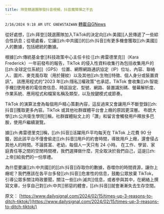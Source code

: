 ```yaml
---
title: 拜登競選團隊發抖音視頻，抖音魔障揮之不去
---
```

`2/16/2024 9:18 AM UTC GNEWSTAIWAN` [轉載自GNews](https://gnews.org/articles/2314447)



從好處想，[[zh:拜登]]競選團隊加入TikTok的決定向[[zh:美國]]人民傳遞了一些綜合性訊息；從壞處看，它讓[[zh:中共國]]的[[zh:抖音]]有更多機會獲取[[zh:美國]]人的數據，包括總統的數據。    

根據[[zh:傳統基金會]]科技政策中心主任卡拉·[[zh:弗雷德里克]]（Kara Frederick）一年前發布的報告，TikTok 的侵入性資料收集行為包括收集用戶的[[zh:全球定位系統]]（GPS） 位置、網際網路通訊協定（IP）位址、內容、聯絡人、圖片、麥克風存取（用於聲紋）以及其他[[zh:生物]]特徵、個人身分或裝置資訊"。  該應用程式的"2023 年[[zh:隱私]]權政策"也承認，TikTok 會收集[[zh:智能手機]]使用者的電信商信息、時區設定、型號、網路、裝置識別碼、螢幕解析度、作業系統、應用程式和檔案名稱及類型，以及按鍵模式或節奏。

  

TikTok 的演算法會為每個用戶精心策劃內容，這反過來又會讓用戶不斷登錄[[zh:抖音]]獲取更多內容。TikTok 或其他社群媒體平台會上癮的原因更深層。 布朗大學[[zh:公共衛生學院]]稱，社群媒體貼文上的「讚」和留言會觸發用戶釋放多巴胺，使用戶繼續瀏覽。  

據[[zh:弗雷德里克]]稱，[[zh:抖音]]活躍用戶平均每天在 TikTok 上花費 90 分鐘，因此該平台不僅會偷走[[zh:抖音]]用戶的約會時間，導致用戶上癮，還會侵占其他人的時間。不論貧富、老幼，每個人一天只有 24 小時。 在工作、學習、家庭責任等之間的空閒時間裡，我們選擇做什麼，完全取決於我們自己，這是[[zh:上帝]]給我們的一份厚禮。  

  

為什麼要讓[[zh:中共國]]的[[zh:抖音]]存取你的數據，吞噬你的時間資源，讓你上癮呢？我們應該在各平台多發[[zh:抖音]]危害性的信息，鼓勵公眾放棄 TikTok，引導公眾多關注時政要聞，關注一些[[zh:滅共]]信息，或者參與其中，在網絡上撰寫文章，分享自己對[[zh:中共]]邪惡的體會，[[zh:抖音]]就會漸漸失去生存空間。

原文：
[https://www.dailysignal.com/2024/02/15/times-up-3-reasons-to-ditch-tiktok/](https://www.dailysignal.com/2024/02/15/times-up-3-reasons-to-ditch-tiktok/)
